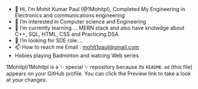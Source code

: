 - 👋 Hi, I’m Mohit Kumar Paul (@1Mohitpl), Completed My Engineering in Electronics and communications engineering 
- 👀 I’m interested in Computer science and Engineering 
- 🌱 I’m currently learning ... MERN stack and also have knolwdge about C++, SQL, HTML, CSS and Practicing DSA 
- 💞️ I’m looking for SDE role.... 
- 📫 How to reach me Email : mohit1paul@gmail.com
- Hobies playing Badminton and watcing Web series 


1Mohitpl/1Mohitpl is a ✨ special ✨ repository because its `README.md` (this file) appears on your GitHub profile.
You can click the Preview link to take a look at your changes.


